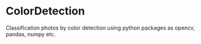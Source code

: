 # ColorDetection
Classification photos by color detection using python packages as opencv, pandas, numpy etc.

